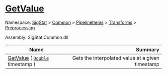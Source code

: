 # [GetValue](./IInterpolation-100663760.md)

Namespace: [SigStat]() > [Common](./../../../../README.md) > [PipelineItems]() > [Transforms]() > [Preprocessing](./../README.md)

Assembly: SigStat.Common.dll

| Name | Summary  |
| ------| -----------:|
| [GetValue](./IInterpolation-100663760.md) ( [`Double`](https://docs.microsoft.com/en-us/dotnet/api/System.Double) timestamp ) | Gets the interpolated value at a given timestamp
